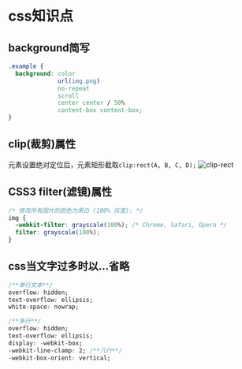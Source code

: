 # css知识点

## background简写

```css
.example {
  background: color 
              url(img.png) 
              no-repeat 
              scroll 
              center center / 50% 
              content-box content-box;
}
```

## clip(裁剪)属性

元素设置绝对定位后，元素矩形截取`clip:rect(A, B, C, D);`
![clip-rect]($resource/clip-rect.png)

## CSS3 filter(滤镜)属性

```css
/* 修改所有图片的颜色为黑白 (100% 灰度): */
img {
  -webkit-filter: grayscale(100%); /* Chrome, Safari, Opera */
  filter: grayscale(100%);
}
```

## css当文字过多时以...省略

```css
/**单行文本**/
overflow: hidden;
text-overflow: ellipsis;
white-space: nowrap;

/**多行**/
overflow: hidden;
text-overflow: ellipsis;
display: -webkit-box;
-webkit-line-clamp: 2; /**几行**/
-webkit-box-orient: vertical;
```
